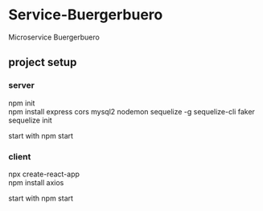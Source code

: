 # Service-Buergerbuero

Microservice Buergerbuero

## project setup

### server

npm init  
npm install express cors mysql2 nodemon sequelize -g sequelize-cli faker  
sequelize init

start with npm start

### client

npx create-react-app  
npm install axios

start with npm start
